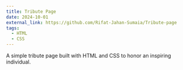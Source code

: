 ```yaml
---
title: Tribute Page
date: 2024-10-01
external_link: https://github.com/Rifat-Jahan-Sumaia/Tribute-page
tags:
  - HTML
  - CSS
---
```


A simple tribute page built with HTML and CSS to honor an inspiring individual.

<!--more-->
